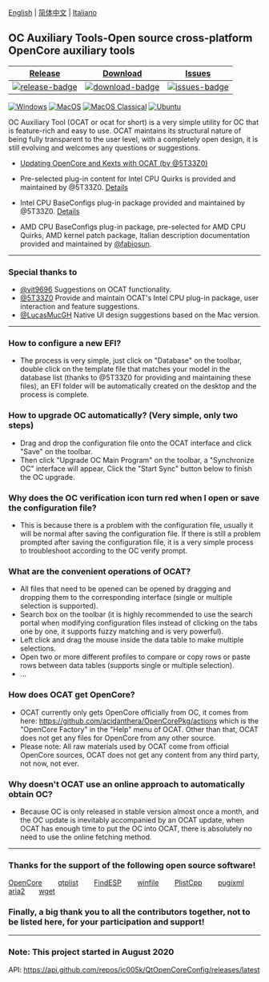 [English](https://github.com/ic005k/QtOpenCoreConfig/blob/master/READMe.md) | [简体中文](https://github.com/ic005k/QtOpenCoreConfig/blob/master/READMe-cn.md) | [Italiano](https://github.com/ic005k/QtOpenCoreConfig/blob/master/READMe-it.md)
## OC Auxiliary Tools-Open source cross-platform OpenCore auxiliary tools


| [Release][release-link]|[Download][download-link]|[Issues][issues-link]|
|-----------------|-----------------|-----------------|
|[![release-badge](https://img.shields.io/github/release/ic005k/QtOpenCoreConfig.svg?style=flat-square "Release status")](https://github.com/ic005k/QtOpenCoreConfig/releases "Release status") | [![download-badge](https://img.shields.io/github/downloads/ic005k/QtOpenCoreConfig/total.svg?style=flat-square "Download status")](https://github.com/ic005k/QtOpenCoreConfig/releases/latest "Download status")|[![issues-badge](https://img.shields.io/badge/github-issues-red.svg?maxAge=60 "Issues")](https://github.com/ic005k/QtOpenCoreConfig/issues "Issues")|

[![Windows](https://github.com/ic005k/QtOpenCoreConfig/actions/workflows/windows.yml/badge.svg)](https://github.com/ic005k/QtOpenCoreConfig/actions/workflows/windows.yml)      [![MacOS](https://github.com/ic005k/QtOpenCoreConfig/actions/workflows/macos.yml/badge.svg)](https://github.com/ic005k/QtOpenCoreConfig/actions/workflows/macos.yml)       [![MacOS Classical](https://github.com/ic005k/QtOpenCoreConfig/actions/workflows/macos1012.yml/badge.svg)](https://github.com/ic005k/QtOpenCoreConfig/actions/workflows/macos1012.yml)  [![Ubuntu](https://github.com/ic005k/QtOpenCoreConfig/actions/workflows/ubuntu.yml/badge.svg)](https://github.com/ic005k/QtOpenCoreConfig/actions/workflows/ubuntu.yml)    

[download-link]: https://github.com/ic005k/QtOpenCoreConfig/releases/latest "Download status"
[download-badge]: https://img.shields.io/github/downloads/ic005k/QtOpenCoreConfig/total.svg?style=flat-square "Download status"

[release-link]: https://github.com/ic005k/QtOpenCoreConfig/releases "Release status"
[release-badge]: https://img.shields.io/github/release/ic005k/QtOpenCoreConfig.svg?style=flat-square "Release status"

[issues-link]: https://github.com/ic005k/QtOpenCoreConfig/issues "Issues"
[issues-badge]: https://img.shields.io/badge/github-issues-red.svg?maxAge=60 "Issues"

[discourse-link]: https://www.insanelymac.com/forum/topic/344752-open-source-cross-platform-opencore-auxiliary-tools/



OC Auxiliary Tool (OCAT or ocat for short) is a very simple utility for OC that is feature-rich and easy to use. OCAT maintains its structural nature of being fully transparent to the user level, with a completely open design, it is still evolving and welcomes any questions or suggestions.

* [Updating OpenCore and Kexts with OCAT (by @5T33Z0)](https://github.com/5T33Z0/OC-Little-Translated/blob/main/D_Updating_OpenCore/README.md)

* Pre-selected plug-in content for Intel CPU Quirks is provided and maintained by @5T33Z0. [Details](https://github.com/5T33Z0/OC-Little-Translated/tree/main/F_Desktop_EFIs/preset)
 
* Intel CPU BaseConfigs plug-in package provided and maintained by @5T33Z0. [Details](https://github.com/5T33Z0/OC-Little-Translated/tree/main/F_Desktop_EFIs)

* AMD CPU BaseConfigs plug-in package, pre-selected for AMD CPU Quirks, AMD kernel patch package, Italian description documentation provided and maintained by [@fabiosun](https://github.com/fabiosun).

---

### Special thanks to
* [@vit9696](https://github.com/vit9696) Suggestions on OCAT functionality.
* [@5T33Z0](https://github.com/5T33Z0) Provide and maintain OCAT's Intel CPU plug-in package, user interaction and feature suggestions.
* [@LucasMucGH](https://github.com/LucasMucGH) Native UI design suggestions based on the Mac version.

---

### How to configure a new EFI?
* The process is very simple, just click on "Database" on the toolbar, double click on the template file that matches your model in the database list (thanks to @5T33Z0 for providing and maintaining these files), an EFI folder will be automatically created on the desktop and the process is complete.

### How to upgrade OC automatically? (Very simple, only two steps)
* Drag and drop the configuration file onto the OCAT interface and click "Save" on the toolbar.
* Then click "Upgrade OC Main Program" on the toolbar, a "Synchronize OC" interface will appear, Click the "Start Sync" button below to finish the OC upgrade.

### Why does the OC verification icon turn red when I open or save the configuration file?
* This is because there is a problem with the configuration file, usually it will be normal after saving the configuration file. If there is still a problem prompted after saving the configuration file, it is a very simple process to troubleshoot according to the OC verify prompt. 

### What are the convenient operations of OCAT?
* All files that need to be opened can be opened by dragging and dropping them to the corresponding interface (single or multiple selection is supported).
* Search box on the toolbar (it is highly recommended to use the search portal when modifying configuration files instead of clicking on the tabs one by one, it supports fuzzy matching and is very powerful).
* Left click and drag the mouse inside the data table to make multiple selections.
* Open two or more different profiles to compare or copy rows or paste rows between data tables (supports single or multiple selection).
* ...

### How does OCAT get OpenCore?
* OCAT currently only gets OpenCore officially from OC, it comes from here: https://github.com/acidanthera/OpenCorePkg/actions which is the "OpenCore Factory" in the "Help" menu of OCAT. Other than that, OCAT does not get any files for OpenCore from any other source.
* Please note: All raw materials used by OCAT come from official OpenCore sources, OCAT does not get any content from any third party, not now, not ever.

### Why doesn't OCAT use an online approach to automatically obtain OC?
* Because OC is only released in stable version almost once a month, and the OC update is inevitably accompanied by an OCAT update, when OCAT has enough time to put the OC into OCAT, there is absolutely no need to use the online fetching method.

---

### Thanks for the support of the following open source software!

[OpenCore](https://github.com/acidanthera/OpenCorePkg)&nbsp; &nbsp; &nbsp; &nbsp;
[qtplist](https://github.com/reillywatson/qtplist)&nbsp; &nbsp; &nbsp; &nbsp;
[FindESP](https://github.com/bluer007/FindESP)&nbsp; &nbsp; &nbsp; &nbsp;
[winfile](https://github.com/microsoft/winfile)&nbsp; &nbsp; &nbsp; &nbsp;
[PlistCpp](https://github.com/animetrics/PlistCpp)&nbsp; &nbsp; &nbsp; &nbsp;
[pugixml](https://github.com/zeux/pugixml)&nbsp;&nbsp; &nbsp; &nbsp;
[aria2](https://github.com/aria2/aria2)&nbsp; &nbsp; &nbsp;&nbsp;
[wget](http://wget.addictivecode.org/)&nbsp; &nbsp; &nbsp;&nbsp;

### Finally, a big thank you to all the contributors together, not to be listed here, for your participation and support!

---

### Note: This project started in August 2020
API: https://api.github.com/repos/ic005k/QtOpenCoreConfig/releases/latest
